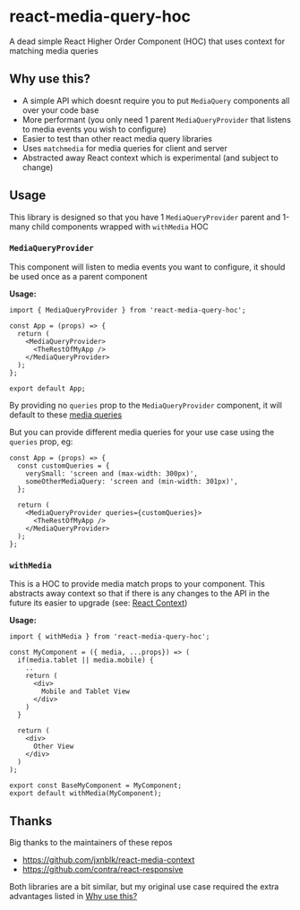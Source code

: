 # react-media-query-hoc
A dead simple React Higher Order Component (HOC) that uses context for matching media queries

## Why use this?
- A simple API which doesnt require you to put `MediaQuery` components all over your code base
- More performant (you only need 1 parent `MediaQueryProvider` that listens to media events you wish to configure)
- Easier to test than other react media query libraries
- Uses `matchmedia` for media queries for client and server
- Abstracted away React context which is experimental (and subject to change) 

## Usage

This library is designed so that you have 1 `MediaQueryProvider` parent and 1-many child components wrapped with `withMedia` HOC

### `MediaQueryProvider`

This component will listen to media events you want to configure, it should be used once as a parent component

**Usage:**

```
import { MediaQueryProvider } from 'react-media-query-hoc';

const App = (props) => {
  return (
    <MediaQueryProvider>
      <TheRestOfMyApp />
    </MediaQueryProvider>
  );
};

export default App;
```

By providing no `queries` prop to the `MediaQueryProvider` component, it will default to these [media queries](https://github.com/jooj123/react-media-query-hoc/blob/8d1a3860dc29462436ca9545a33904cb0d38afae/src/media-query-provider.js#L5)

But you can provide different media queries for your use case using the `queries` prop, eg:

```
const App = (props) => {
  const customQueries = {
    verySmall: 'screen and (max-width: 300px)',
    someOtherMediaQuery: 'screen and (min-width: 301px)',
  }; 

  return (
    <MediaQueryProvider queries={customQueries}>
      <TheRestOfMyApp />
    </MediaQueryProvider>
  );
};
```

### `withMedia`

This is a HOC to provide media match props to your component.
This abstracts away context so that if there is any changes to the API in the future its easier to upgrade (see: [React Context](https://facebook.github.io/react/docs/context.html))

**Usage:**
```
import { withMedia } from 'react-media-query-hoc';

const MyComponent = ({ media, ...props}) => (
  if(media.tablet || media.mobile) {
    .. 
    return (
      <div>
        Mobile and Tablet View
      </div>
    )
  }
  
  return (
    <div>
      Other View
    </div>
  )
);

export const BaseMyComponent = MyComponent;
export default withMedia(MyComponent);
```


## Thanks

Big thanks to the maintainers of these repos
- https://github.com/jxnblk/react-media-context
- https://github.com/contra/react-responsive

Both libraries are a bit similar, but my original use case required the extra advantages listed in [Why use this?](#why-use-this)
